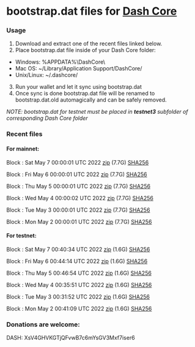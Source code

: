 # bootstrap.dat files for [Dash Core](https://github.com/dashpay/dash)

### Usage

1. Download and extract one of the recent files linked below.
2. Place bootstrap.dat file inside of your Dash Core folder:
 - Windows: %APPDATA%\DashCore\
 - Mac OS: ~/Library/Application Support/DashCore/
 - Unix/Linux: ~/.dashcore/
3. Run your wallet and let it sync using bootstrap.dat
4. Once sync is done bootstrap.dat file will be renamed to bootstrap.dat.old automagically and can be safely removed.

_NOTE: bootstrap.dat for testnet must be placed in **testnet3** subfolder of corresponding Dash Core folder_

### Recent files

#### For mainnet:

Block [](https://insight.dash.org/insight/block/): Sat May  7 00:00:01 UTC 2022 [zip](https://dash-bootstrap.ams3.digitaloceanspaces.com/mainnet/2022-05-07/bootstrap.dat.zip) (7.7G) [SHA256](https://dash-bootstrap.ams3.digitaloceanspaces.com/mainnet/2022-05-07/sha256.txt)

Block [](https://insight.dash.org/insight/block/): Fri May  6 00:00:01 UTC 2022 [zip](https://dash-bootstrap.ams3.digitaloceanspaces.com/mainnet/2022-05-06/bootstrap.dat.zip) (7.7G) [SHA256](https://dash-bootstrap.ams3.digitaloceanspaces.com/mainnet/2022-05-06/sha256.txt)

Block [](https://insight.dash.org/insight/block/): Thu May  5 00:00:01 UTC 2022 [zip](https://dash-bootstrap.ams3.digitaloceanspaces.com/mainnet/2022-05-05/bootstrap.dat.zip) (7.7G) [SHA256](https://dash-bootstrap.ams3.digitaloceanspaces.com/mainnet/2022-05-05/sha256.txt)

Block [](https://insight.dash.org/insight/block/): Wed May  4 00:00:02 UTC 2022 [zip](https://dash-bootstrap.ams3.digitaloceanspaces.com/mainnet/2022-05-04/bootstrap.dat.zip) (7.7G) [SHA256](https://dash-bootstrap.ams3.digitaloceanspaces.com/mainnet/2022-05-04/sha256.txt)

Block [](https://insight.dash.org/insight/block/): Tue May  3 00:00:01 UTC 2022 [zip](https://dash-bootstrap.ams3.digitaloceanspaces.com/mainnet/2022-05-03/bootstrap.dat.zip) (7.7G) [SHA256](https://dash-bootstrap.ams3.digitaloceanspaces.com/mainnet/2022-05-03/sha256.txt)

Block [](https://insight.dash.org/insight/block/): Mon May  2 00:00:01 UTC 2022 [zip](https://dash-bootstrap.ams3.digitaloceanspaces.com/mainnet/2022-05-02/bootstrap.dat.zip) (7.7G) [SHA256](https://dash-bootstrap.ams3.digitaloceanspaces.com/mainnet/2022-05-02/sha256.txt)


#### For testnet:

Block [](https://testnet-insight.dashevo.org/insight/block/): Sat May  7 00:40:34 UTC 2022 [zip](https://dash-bootstrap.ams3.digitaloceanspaces.com/testnet/2022-05-07/bootstrap.dat.zip) (1.6G) [SHA256](https://dash-bootstrap.ams3.digitaloceanspaces.com/testnet/2022-05-07/sha256.txt)

Block [](https://testnet-insight.dashevo.org/insight/block/): Fri May  6 00:44:14 UTC 2022 [zip](https://dash-bootstrap.ams3.digitaloceanspaces.com/testnet/2022-05-06/bootstrap.dat.zip) (1.6G) [SHA256](https://dash-bootstrap.ams3.digitaloceanspaces.com/testnet/2022-05-06/sha256.txt)

Block [](https://testnet-insight.dashevo.org/insight/block/): Thu May  5 00:46:54 UTC 2022 [zip](https://dash-bootstrap.ams3.digitaloceanspaces.com/testnet/2022-05-05/bootstrap.dat.zip) (1.6G) [SHA256](https://dash-bootstrap.ams3.digitaloceanspaces.com/testnet/2022-05-05/sha256.txt)

Block [](https://testnet-insight.dashevo.org/insight/block/): Wed May  4 00:35:51 UTC 2022 [zip](https://dash-bootstrap.ams3.digitaloceanspaces.com/testnet/2022-05-04/bootstrap.dat.zip) (1.6G) [SHA256](https://dash-bootstrap.ams3.digitaloceanspaces.com/testnet/2022-05-04/sha256.txt)

Block [](https://testnet-insight.dashevo.org/insight/block/): Tue May  3 00:31:52 UTC 2022 [zip](https://dash-bootstrap.ams3.digitaloceanspaces.com/testnet/2022-05-03/bootstrap.dat.zip) (1.6G) [SHA256](https://dash-bootstrap.ams3.digitaloceanspaces.com/testnet/2022-05-03/sha256.txt)

Block [](https://testnet-insight.dashevo.org/insight/block/): Mon May  2 00:41:09 UTC 2022 [zip](https://dash-bootstrap.ams3.digitaloceanspaces.com/testnet/2022-05-02/bootstrap.dat.zip) (1.6G) [SHA256](https://dash-bootstrap.ams3.digitaloceanspaces.com/testnet/2022-05-02/sha256.txt)


### Donations are welcome:

DASH: XsV4GHVKGTjQFvwB7c6mYsGV3Mxf7iser6
